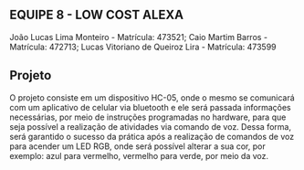 ## EQUIPE 8 - LOW COST ALEXA
João Lucas Lima Monteiro - Matrícula: 473521; 
Caio Martim Barros - Matrícula: 472713;
Lucas Vitoriano de Queiroz Lira - Matrícula: 473599

## Projeto
O projeto consiste em um dispositivo HC-05, onde o mesmo se comunicará com um aplicativo de celular via bluetooth e ele será passada informações necessárias, por meio de instruções programadas no hardware, para que seja possível a realização de atividades via comando de voz. Dessa forma, será garantido o sucesso da prática após a realização de comandos de voz para acender um LED RGB, onde será possível alterar a sua cor, por exemplo: azul para vermelho, vermelho para verde, por meio da voz.
